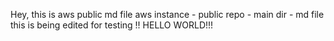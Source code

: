 Hey, this is aws public md file
aws instance - public repo - main dir - md file
this is being edited for testing !! HELLO WORLD!!!
